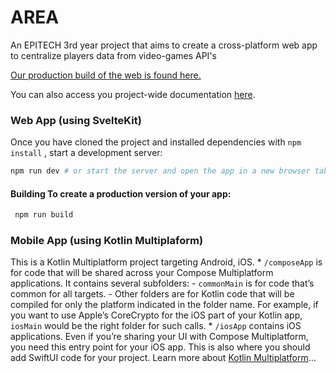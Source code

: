 # AREA
An EPITECH 3rd year project that aims to create a cross-platform web app to centralize players data from video-games API's

[Our production build of the web is found here.](https://area-app.vercel.app/)

You can also access you project-wide documentation [here](https://github.com/RotClub/AREA/wiki).
### Web App (using SvelteKit)
Once you have cloned the project and installed dependencies with `npm install` , start a development server:
```bash
npm run dev # or start the server and open the app in a new browser tab npm run dev -- --open
```
#### Building To create a production version of your app:
```bash
 npm run build
```
### Mobile App (using Kotlin Multiplaform)
This is a Kotlin Multiplatform project targeting Android, iOS. * `/composeApp` is for code that will be shared across your Compose Multiplatform applications. It contains several subfolders: - `commonMain` is for code that’s common for all targets. - Other folders are for Kotlin code that will be compiled for only the platform indicated in the folder name. For example, if you want to use Apple’s CoreCrypto for the iOS part of your Kotlin app, `iosMain` would be the right folder for such calls. * `/iosApp` contains iOS applications. Even if you’re sharing your UI with Compose Multiplatform, you need this entry point for your iOS app. This is also where you should add SwiftUI code for your project. Learn more about [Kotlin Multiplatform](https://www.jetbrains.com/help/kotlin-multiplatform-dev/get-started.html)…

